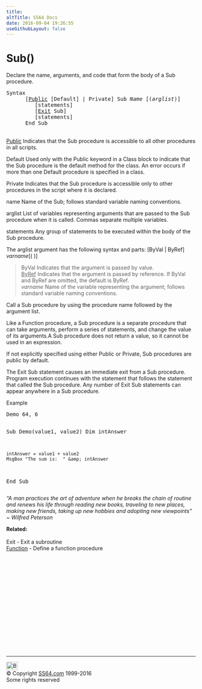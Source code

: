 ```yaml
---
title:
altTitle: SS64 Docs
date: 2016-09-04 19:26:55
useGithubLayout: false
---
```

<!-- #BeginLibraryItem "/Library/head_vb.lbi" --><!-- #EndLibraryItem --><h1>Sub()</h1> 
<p>Declare the name, arguments, and code that form the body of a Sub procedure.</p>
<pre>Syntax
      [<u>Public</u> [Default] | Private] Sub<i> Name</i> [(<i>arglist</i>)]
         [statements]
         [<a href="exit.html">Exit</a> Sub]
         [statements]
      End Sub</pre>
<p><br>
<span class="code"><u>Public</u></span> Indicates that the Sub procedure is accessible to all other procedures in all scripts. </p>
<p><span class="code">Default</span> Used only with the Public keyword in a Class block to indicate that the Sub procedure is the default method for the class. An error occurs if more than one Default procedure is specified in a class. </p>
<p><span class="code">Private</span> Indicates that the Sub procedure is accessible only to other procedures in the script where it is declared. </p>
<p><span class="code">name</span> Name of the Sub; follows standard variable naming conventions. </p>
<p><span class="code">arglist</span> List of variables representing arguments that are passed to the Sub procedure when it is called. Commas separate multiple variables. </p>
<p><span class="code">statements</span> Any group of statements to be executed within the body of the Sub procedure.</p>
<p> The <span class="code">arglist</span> argument has the following syntax and parts:<span class="code"> [ByVal | ByRef] <i>varname</i>[( )]</span></p>
<blockquote>
<p> <span class="code">ByVal</span> Indicates that the argument is passed by value.<br>
<span class="code"><u>ByRef</u></span> Indicates that the argument is passed by reference. If ByVal and ByRef are omitted, the default is ByRef. <br>
<span class="code"><i>varname</i></span> Name of the variable representing the argument; follows standard variable naming conventions.</p>
</blockquote>
<p>Call a Sub procedure by using the procedure name followed by the argument list. </p>
<p>Like a Function procedure, a Sub procedure is a separate procedure that can take arguments, perform a series of statements, and change the value of its arguments.A Sub procedure does not return a value, so it cannot be used in an expression.</p>
<p> If not explicitly specified using either Public or Private, Sub procedures are public by default.</p>
<p>The <span class="code">Exit Sub</span> statement causes an immediate exit from a Sub procedure. Program execution continues with the statement that follows the statement that called the Sub procedure. Any number of Exit Sub statements can appear anywhere in a Sub procedure.</p>
<p>Example</p>
<pre>Demo 64, 6

Sub Demo(value1, value2)
    Dim intAnswer

    intAnswer = value1 + value2
    MsgBox "The sum is:  " &amp; intAnswer
End Sub</pre>
<p class="quote"><i>“A man practices the art of adventure when he breaks the chain of routine and renews his life through reading new books, traveling to new places, making new friends, taking up new hobbies and adopting new viewpoints”  ~ Wilfred Peterson</i></p>
<p><b>Related:</b><br>
<br>
Exit - Exit a subroutine<br>
<a href="function.html">Function</a> - 
Define a function procedure
<!-- #BeginLibraryItem "/Library/foot_vb.lbi" --></p><p>
<!-- VB300 -->
<ins class="adsbygoogle" style="display:inline-block;width:300px;height:250px" data-ad-client="ca-pub-6140977852749469" data-ad-slot="1683739502"></ins>
<script>
(adsbygoogle = window.adsbygoogle || []).push({});
</script></p>
<hr>
<div id="bl" class="footer"><a href="sub.html#"><img src="../images/top.png" width="30" height="22" alt="Back to the Top"></a></div>
<div id="br" class="footer, tagline">© Copyright <a href="../index.html">SS64.com</a> 1999-2016<br>
Some rights reserved</div><!-- #EndLibraryItem --><p></p>

